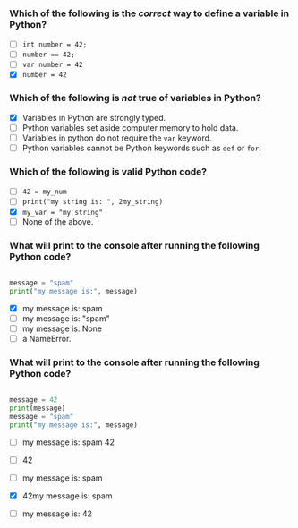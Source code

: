 ### Which of the following is the *correct* way to define a variable in Python?
- [ ] `int number = 42;`
- [ ] `number == 42;`
- [ ] `var number = 42`
- [x] `number = 42`

### Which of the following is *not* true of variables in Python?
- [x] Variables in Python are strongly typed.
- [ ] Python variables set aside computer memory to hold data.
- [ ] Variables in python do not require the `var` keyword.
- [ ] Python variables cannot be Python keywords such as `def` or `for`.

### Which of the following is valid Python code?
- [ ] `42 = my_num`
- [ ] `print("my string is: ", 2my_string)`
- [x] `my_var = "my string"`
- [ ] None of the above.

### What will print to the console after running the following Python code?

``` python

message = "spam"
print("my message is:", message)
```

- [x] my message is: spam
- [ ] my message is: "spam"
- [ ] my message is: None
- [ ] a NameError.

### What will print to the console after running the following Python code?

``` python

message = 42
print(message)
message = "spam"
print("my message is:", message)

```

- [ ] my message is: spam
      42
- [ ] 42
- [ ] my message is: spam
- [x] 42my message is: spam
- [ ] my message is: 42



